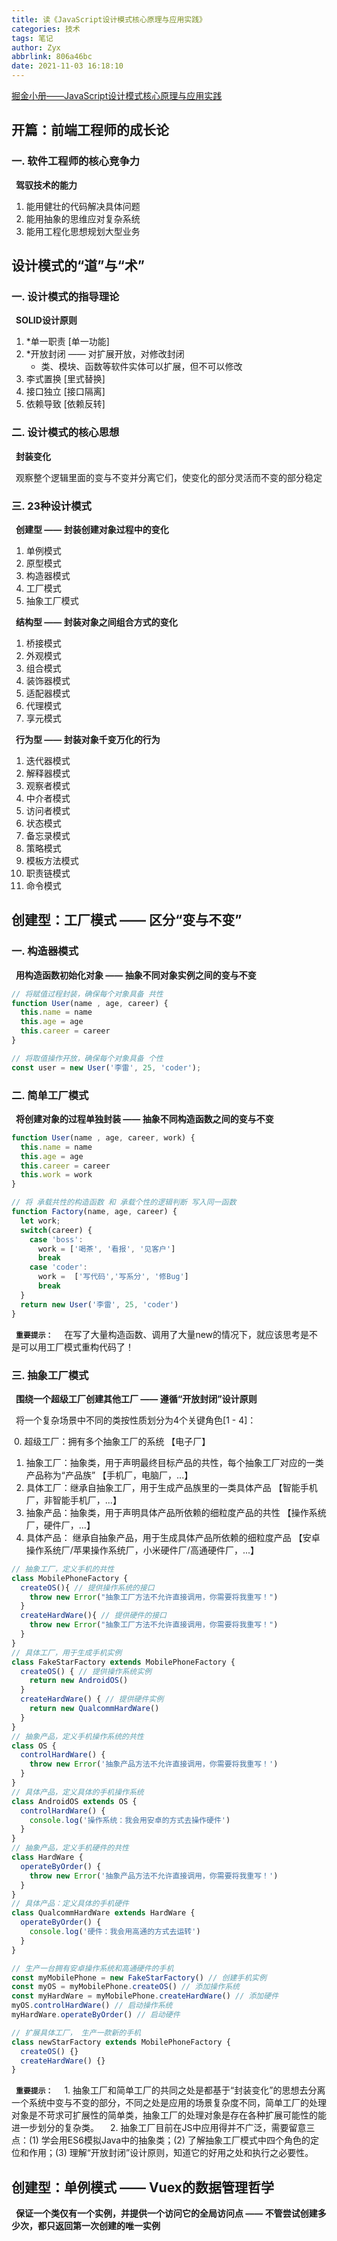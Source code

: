 ```yaml
---
title: 读《JavaScript设计模式核心原理与应用实践》
categories: 技术
tags: 笔记
author: Zyx
abbrlink: 806a46bc
date: 2021-11-03 16:18:10
---
```


[掘金小册——JavaScript设计模式核心原理与应用实践](https://juejin.cn/book/6844733790204461070)

## 开篇：前端工程师的成长论
### 一. 软件工程师的核心竞争力
  &ensp;**驾驭技术的能力**
  1. 能用健壮的代码解决具体问题
  2. 能用抽象的思维应对复杂系统
  3. 能用工程化思想规划大型业务
 
## 设计模式的“道”与“术”
### 一. 设计模式的指导理论
  &ensp;**SOLID设计原则**
  1. *单一职责 [单一功能]
  2. *开放封闭 —— 对扩展开放，对修改封闭
     - 类、模块、函数等软件实体可以扩展，但不可以修改
  3. 李式置换 [里式替换]
  4. 接口独立 [接口隔离]
  5. 依赖导致 [依赖反转]

### 二. 设计模式的核心思想
  &ensp;**封装变化**
  
  &ensp;观察整个逻辑里面的变与不变并分离它们，使变化的部分灵活而不变的部分稳定
 
### 三. 23种设计模式
  &ensp;**创建型 —— 封装创建对象过程中的变化**
  1. 单例模式
  2. 原型模式
  3. 构造器模式
  4. 工厂模式
  5. 抽象工厂模式　
  
  &ensp;**结构型 —— 封装对象之间组合方式的变化**
  1. 桥接模式
  2. 外观模式
  3. 组合模式
  4. 装饰器模式
  5. 适配器模式
  6. 代理模式
  7. 享元模式

  &ensp;**行为型 —— 封装对象千变万化的行为**
  1. 迭代器模式
  2. 解释器模式
  3. 观察者模式
  4. 中介者模式
  5. 访问者模式
  6. 状态模式
  7. 备忘录模式
  8. 策略模式
  9. 模板方法模式
  10. 职责链模式
  11. 命令模式
 
## 创建型：工厂模式 —— 区分“变与不变”

### 一. 构造器模式
  &ensp;**用构造函数初始化对象 —— 抽象不同对象实例之间的变与不变**
  ```javascript
  // 将赋值过程封装，确保每个对象具备 共性
  function User(name , age, career) { 
    this.name = name
    this.age = age
    this.career = career 
  }

  // 将取值操作开放，确保每个对象具备 个性
  const user = new User('李雷', 25, 'coder'); 
  ``` 
### 二. 简单工厂模式
  &ensp;**将创建对象的过程单独封装 —— 抽象不同构造函数之间的变与不变**
  ```javascript
  function User(name , age, career, work) {
    this.name = name
    this.age = age
    this.career = career 
    this.work = work
  }

  // 将 承载共性的构造函数 和 承载个性的逻辑判断 写入同一函数
  function Factory(name, age, career) { 
    let work;
    switch(career) {
      case 'boss':
        work = ['喝茶', '看报', '见客户']
        break
      case 'coder':
        work =  ['写代码','写系分', '修Bug'] 
        break
    }
    return new User('李雷', 25, 'coder')
  }
  ```
  &ensp;**`重要提示：`**
  &emsp;在写了大量构造函数、调用了大量new的情况下，就应该思考是不是可以用工厂模式重构代码了！
### 三. 抽象工厂模式 
  &ensp;**围绕一个超级工厂创建其他工厂 —— 遵循“开放封闭”设计原则**
    
  &ensp;将一个复杂场景中不同的类按性质划分为4个关键角色[1 - 4]：
  
  &nbsp;0. 超级工厂：拥有多个抽象工厂的系统 【电子厂】
  1. 抽象工厂：抽象类，用于声明最终目标产品的共性，每个抽象工厂对应的一类产品称为“产品族” 【手机厂，电脑厂，...】
  2. 具体工厂：继承自抽象工厂，用于生成产品族里的一类具体产品 【智能手机厂，非智能手机厂，...】
  3. 抽象产品：抽象类，用于声明具体产品所依赖的细粒度产品的共性 【操作系统厂，硬件厂，...】
  4. 具体产品： 继承自抽象产品，用于生成具体产品所依赖的细粒度产品 【安卓操作系统厂/苹果操作系统厂，小米硬件厂/高通硬件厂，...】
  ```javascript
  // 抽象工厂，定义手机的共性
  class MobilePhoneFactory { 
    createOS(){ // 提供操作系统的接口
      throw new Error("抽象工厂方法不允许直接调用，你需要将我重写！")
    }
    createHardWare(){ // 提供硬件的接口
      throw new Error("抽象工厂方法不允许直接调用，你需要将我重写！")
    }
  }
  // 具体工厂，用于生成手机实例
  class FakeStarFactory extends MobilePhoneFactory { 
    createOS() { // 提供操作系统实例
      return new AndroidOS()
    }
    createHardWare() { // 提供硬件实例
      return new QualcommHardWare()
    }
  }
  // 抽象产品，定义手机操作系统的共性
  class OS {
    controlHardWare() {
      throw new Error('抽象产品方法不允许直接调用，你需要将我重写！')
    }
  }
  // 具体产品，定义具体的手机操作系统 
  class AndroidOS extends OS {
    controlHardWare() {
      console.log('操作系统：我会用安卓的方式去操作硬件')
    }
  }
  // 抽象产品，定义手机硬件的共性
  class HardWare {
    operateByOrder() {
      throw new Error('抽象产品方法不允许直接调用，你需要将我重写！')
    }
  }
  // 具体产品：定义具体的手机硬件 
  class QualcommHardWare extends HardWare {
    operateByOrder() {
      console.log('硬件：我会用高通的方式去运转')
    }
  }

  // 生产一台拥有安卓操作系统和高通硬件的手机
  const myMobilePhone = new FakeStarFactory() // 创建手机实例
  const myOS = myMobilePhone.createOS() // 添加操作系统
  const myHardWare = myMobilePhone.createHardWare() // 添加硬件
  myOS.controlHardWare() // 启动操作系统
  myHardWare.operateByOrder() // 启动硬件

  // 扩展具体工厂， 生产一款新的手机
  class newStarFactory extends MobilePhoneFactory {
    createOS() {}
    createHardWare() {}
  }
  ```
  &ensp;**`重要提示：`**
  &emsp;1. 抽象工厂和简单工厂的共同之处是都基于“封装变化”的思想去分离一个系统中变与不变的部分，不同之处是应用的场景复杂度不同，简单工厂的处理对象是不苛求可扩展性的简单类，抽象工厂的处理对象是存在各种扩展可能性的能进一步划分的复杂类。
  &emsp;2. 抽象工厂目前在JS中应用得并不广泛，需要留意三点：(1) 学会用ES6模拟Java中的抽象类；(2) 了解抽象工厂模式中四个角色的定位和作用；(3) 理解“开放封闭”设计原则，知道它的好用之处和执行之必要性。

## 创建型：单例模式 —— Vuex的数据管理哲学
  &ensp;**保证一个类仅有一个实例，并提供一个访问它的全局访问点 —— 不管尝试创建多少次，都只返回第一次创建的唯一实例**

